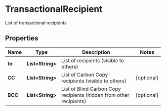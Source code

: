 

# TransactionalRecipient

List of transactional recipients

## Properties

| Name | Type | Description | Notes |
|------------ | ------------- | ------------- | -------------|
|**to** | **List&lt;String&gt;** | List of recipients (visible to others) |  |
|**CC** | **List&lt;String&gt;** | List of Carbon Copy recipients (visible to others) |  [optional] |
|**BCC** | **List&lt;String&gt;** | List of Blind Carbon Copy recipients (hidden from other recipients) |  [optional] |




